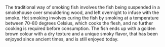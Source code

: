 The traditional way of smoking fish involves the fish being suspended in a smokehouse over smouldering wood, and left overnight to infuse with the smoke.
Hot smoking involves curing the fish by smoking at a temperature between 70-80 degrees Celsius, which cooks the flesh, and no further cooking is required before consumption.
The fish ends up with a golden brown colour with a dry texture and a unique smoky flavor, that has been enjoyed since ancient times, and is still enjoyed today.
